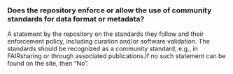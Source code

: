 ### Does the repository enforce or allow the use of community standards for data format or metadata?

A statement by the repository on the standards they follow and their enforcement policy, including curation and/or software validation. The standards should be recognized as a community standard, e.g., in FAIRsharing or through associated publications.If no such statement can be found on the site, then “No”.
